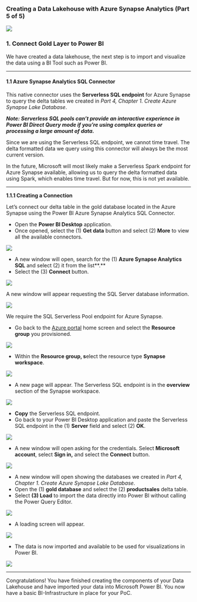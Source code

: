 ### Creating a Data Lakehouse with Azure Synapse Analytics (Part 5 of 5)

![](https://cdn-images-1.medium.com/max/800/1*VHQ1XmsdtvpnaGo01JsHsg.png)

### 1. Connect Gold Layer to Power BI

We have created a data lakehouse, the next step is to import and visualize the data using a BI Tool such as Power BI.

----------

#### 1.1 **Azure Synapse Analytics SQL Connector**

This native connector uses the **Serverless SQL endpoint** for Azure Synapse to query the delta tables we created in _Part 4, Chapter 1. Create Azure Synapse Lake Database_.

**_Note: Serverless SQL pools can’t provide an interactive experience in Power BI Direct Query mode if you’re using complex queries or processing a large amount of data._**

Since we are using the Serverless SQL endpoint, we cannot time travel. The delta formatted data we query using this connector will always be the most current version.

In the future, Microsoft will most likely make a Serverless Spark endpoint for Azure Synapse available, allowing us to query the delta formatted data using Spark, which enables time travel. But for now, this is not yet available.

----------

**1.1.1 Creating a Connection**

Let’s connect our delta table in the gold database located in the Azure Synapse using the Power BI Azure Synapse Analytics SQL Connector.

-   Open the **Power BI Desktop** application.
-   Once opened, select the (1) **Get data** button and select (2) **More** to view all the available connectors.

![](https://cdn-images-1.medium.com/max/800/1*q5ne1cxWa22_azHKt2r2dQ.png)

-   A new window will open, search for the (1) **Azure Synapse Analytics SQL** and select (2) it from the list**.**
-   Select the (3) **Connect** button.

![](https://cdn-images-1.medium.com/max/800/1*pvbG3i6eiAjF05X11zFtug.png)

A new window will appear requesting the SQL Server database information.

![](https://cdn-images-1.medium.com/max/800/1*lSf26Ctu7Mh7i6bjBhQdIw.png)

We require the SQL Serverless Pool endpoint for Azure Synapse.

-   Go back to the [Azure portal](http://portal.azure.com/) home screen and select the **Resource group** you provisioned.

![](https://cdn-images-1.medium.com/max/800/1*sCoh3Eo4rlYRISqTlpojDw.png)

-   Within the **Resource group, s**elect the resource type **Synapse workspace**.

![](https://cdn-images-1.medium.com/max/800/1*1LzT7VLwzbzocYXhj8I_Pg.png)

-   A new page will appear. The Serverless SQL endpoint is in the **overview** section of the Synapse workspace.

![](https://cdn-images-1.medium.com/max/800/1*LouVkVI5-97L6EES-vOPPA.png)

-   **Copy** the Serverless SQL endpoint.
-   Go back to your Power BI Desktop application and paste the Serverless SQL endpoint in the (1) **Server** field and select (2) **OK**.

![](https://cdn-images-1.medium.com/max/800/1*imL_WW3sDWGdxtQ7vj4dqA.png)

-   A new window will open asking for the credentials. Select **Microsoft account**, select **Sign in,** and select the **Connect** button.

![](https://cdn-images-1.medium.com/max/800/1*33ZMX7AOWZbveD6Gl4DAoQ.png)

-   A new window will open showing the databases we created in _Part 4, Chapter 1. Create Azure Synapse Lake Database_.
-   Open the (1) **gold database** and select the (2) **productsales** delta table.
-   Select **(3) Load** to import the data directly into Power BI without calling the Power Query Editor.

![](https://cdn-images-1.medium.com/max/800/1*aDQwuMPlbupb_QuK1nu-ig.png)

-   A loading screen will appear.

![](https://cdn-images-1.medium.com/max/800/1*yiNVBryGsWj2_6Ev0EiFdg.png)

-   The data is now imported and available to be used for visualizations in Power BI.

![](https://cdn-images-1.medium.com/max/800/1*wbbkMY9G7MbEg770AwR92w.png)

----------

Congratulations! You have finished creating the components of your Data Lakehouse and have imported your data into Microsoft Power BI. You now have a basic BI-Infrastructure in place for your PoC.
